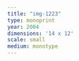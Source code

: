 ```yaml
---
title: "img-1223"
type: monoprint
year: 2004
dimensions: '14 x 12'
scale: small
medium: monotype
---
```

